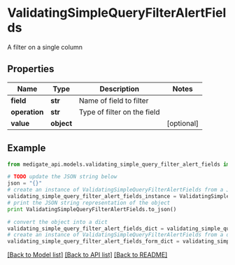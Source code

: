 # ValidatingSimpleQueryFilterAlertFields

A filter on a single column

## Properties
Name | Type | Description | Notes
------------ | ------------- | ------------- | -------------
**field** | **str** | Name of field to filter | 
**operation** | **str** | Type of filter on the field | 
**value** | **object** |  | [optional] 

## Example

```python
from medigate_api.models.validating_simple_query_filter_alert_fields import ValidatingSimpleQueryFilterAlertFields

# TODO update the JSON string below
json = "{}"
# create an instance of ValidatingSimpleQueryFilterAlertFields from a JSON string
validating_simple_query_filter_alert_fields_instance = ValidatingSimpleQueryFilterAlertFields.from_json(json)
# print the JSON string representation of the object
print ValidatingSimpleQueryFilterAlertFields.to_json()

# convert the object into a dict
validating_simple_query_filter_alert_fields_dict = validating_simple_query_filter_alert_fields_instance.to_dict()
# create an instance of ValidatingSimpleQueryFilterAlertFields from a dict
validating_simple_query_filter_alert_fields_form_dict = validating_simple_query_filter_alert_fields.from_dict(validating_simple_query_filter_alert_fields_dict)
```
[[Back to Model list]](../README.md#documentation-for-models) [[Back to API list]](../README.md#documentation-for-api-endpoints) [[Back to README]](../README.md)


